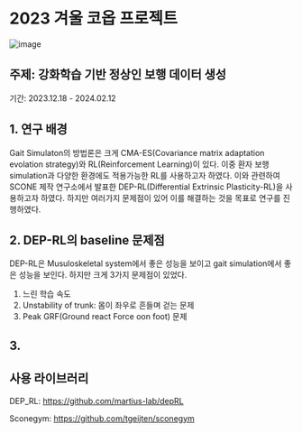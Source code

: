 # 2023 겨울 코옵 프로젝트 
![image](https://github.com/sepengsu/winter_co_op/assets/111292354/d245bc9d-b782-4b3d-b122-101104a1ab95)
## 주제: 강화학습 기반 정상인 보행 데이터 생성 
기간: 2023.12.18 - 2024.02.12
## 1. 연구 배경 
Gait Simulaton의 방법론은 크게 CMA-ES(Covariance matrix adaptation evolation strategy)와 RL(Reinforcement Learning)이 있다. 이중 환자 보행 simulation과 다양한 환경에도 적용가능한 RL를 사용하고자 하였다. 이와 관련하여 SCONE 제작 연구소에서 발표한 DEP-RL(Differential Extrinsic Plasticity-RL)을 사용하고자 하였다. 하지만 여러가지 문제점이 있어 이를 해결하는 것을 목표로 연구를 진행하였다.

## 2. DEP-RL의 baseline 문제점
DEP-RL은 Musuloskeletal system에서 좋은 성능을 보이고 gait simulation에서 좋은 성능을 보인다. 하지만 크게 3가지 문제점이 있었다.
1. 느린 학습 속도
2. Unstability of trunk: 몸이 좌우로 흔들며 걷는 문제
3. Peak GRF(Ground react Force oon foot) 문제
## 3. 



## 사용 라이브러리


DEP_RL: https://github.com/martius-lab/depRL

Sconegym: https://github.com/tgeijten/sconegym
